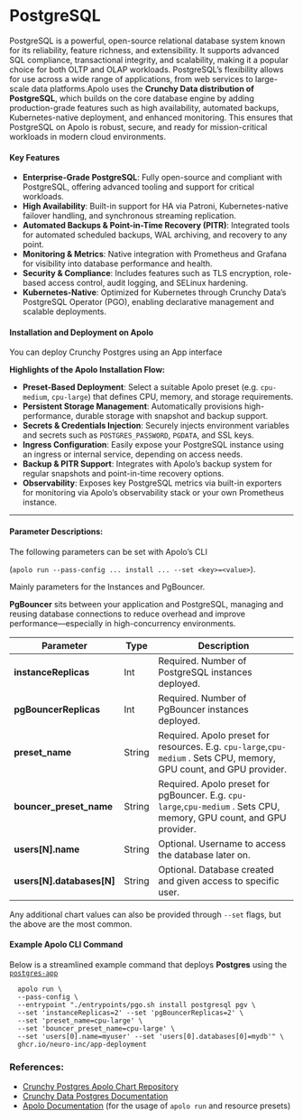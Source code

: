 # PostgreSQL

PostgreSQL is a powerful, open-source relational database system known for its reliability, feature richness, and extensibility. It supports advanced SQL compliance, transactional integrity, and scalability, making it a popular choice for both OLTP and OLAP workloads. PostgreSQL’s flexibility allows for use across a wide range of applications, from web services to large-scale data platforms.Apolo uses the **Crunchy Data distribution of PostgreSQL**, which builds on the core database engine by adding production-grade features such as high availability, automated backups, Kubernetes-native deployment, and enhanced monitoring. This ensures that PostgreSQL on Apolo is robust, secure, and ready for mission-critical workloads in modern cloud environments.

#### Key Features <a href="#key-features" id="key-features"></a>

* **Enterprise-Grade PostgreSQL**: Fully open-source and compliant with PostgreSQL, offering advanced tooling and support for critical workloads.
* **High Availability**: Built-in support for HA via Patroni, Kubernetes-native failover handling, and synchronous streaming replication.
* **Automated Backups & Point-in-Time Recovery (PITR)**: Integrated tools for automated scheduled backups, WAL archiving, and recovery to any point.
* **Monitoring & Metrics**: Native integration with Prometheus and Grafana for visibility into database performance and health.
* **Security & Compliance**: Includes features such as TLS encryption, role-based access control, audit logging, and SELinux hardening.
* **Kubernetes-Native**: Optimized for Kubernetes through Crunchy Data’s PostgreSQL Operator (PGO), enabling declarative management and scalable deployments.

#### Installation and Deployment on Apolo <a href="#installation-and-deployment-on-apolo" id="installation-and-deployment-on-apolo"></a>

You can deploy Crunchy Postgres using an App interface

**Highlights of the Apolo Installation Flow:**

* **Preset-Based Deployment**: Select a suitable Apolo preset (e.g. `cpu-medium`, `cpu-large`) that defines CPU, memory, and storage requirements.
* **Persistent Storage Management**: Automatically provisions high-performance, durable storage with snapshot and backup support.
* **Secrets & Credentials Injection**: Securely injects environment variables and secrets such as `POSTGRES_PASSWORD`, `PGDATA`, and SSL keys.
* **Ingress Configuration**: Easily expose your PostgreSQL instance using an ingress or internal service, depending on access needs.
* **Backup & PITR Support**: Integrates with Apolo’s backup system for regular snapshots and point-in-time recovery options.
* **Observability**: Exposes key PostgreSQL metrics via built-in exporters for monitoring via Apolo’s observability stack or your own Prometheus instance.

***

#### Parameter Descriptions:

The following parameters can be set with Apolo’s CLI&#x20;

(`apolo run --pass-config ... install ... --set <key>=<value>`).

Mainly parameters for the Instances and PgBouncer.&#x20;

**PgBouncer** sits between your application and PostgreSQL, managing and reusing database connections to reduce overhead and improve performance—especially in high-concurrency environments.

| Parameter                   | Type   | Description                                                                                                          |
| --------------------------- | ------ | -------------------------------------------------------------------------------------------------------------------- |
| **instanceReplicas**        | Int    | Required. Number of PostgreSQL instances deployed.                                                                   |
| **pgBouncerReplicas**       | Int    | Required. Number of PgBouncer instances deployed.                                                                    |
| **preset\_name**            | String | Required. Apolo preset for resources. E.g. `cpu-large`,`cpu-medium` . Sets CPU, memory, GPU count, and GPU provider. |
| **bouncer\_preset\_name**   | String | Required. Apolo preset for pgBouncer. E.g. `cpu-large`,`cpu-medium` . Sets CPU, memory, GPU count, and GPU provider. |
| **users\[N].name**          | String | Optional. Username to access the database later on.                                                                  |
| **users\[N].databases\[N]** | String | Optional. Database created and given access to specific user.                                                        |

Any additional chart values can also be provided through `--set` flags, but the above are the most common.

#### Example Apolo CLI Command

Below is a streamlined example command that deploys **Postgres** using the [`postgres-app`](https://github.com/neuro-inc/app-llm-inference)

```
  apolo run \
  --pass-config \
  --entrypoint "./entrypoints/pgo.sh install postgresql pgv \
  --set 'instanceReplicas=2' --set 'pgBouncerReplicas=2' \
  --set 'preset_name=cpu-large' \
  --set 'bouncer_preset_name=cpu-large' \
  --set 'users[0].name=myuser' --set 'users[0].databases[0]=mydb'" \
  ghcr.io/neuro-inc/app-deployment
```

### References:

* [Crunchy Postgres Apolo Chart Repository](https://github.com/neuro-inc/app-crunchy-postgres)
* [Crunchy Data Postgres Documentation](https://access.crunchydata.com/documentation/postgres-operator/latest/quickstart)
* [Apolo Documentation](https://docs.apolo.us/apolo-cli/commands/shortcuts#usage-16) (for the usage of `apolo run` and resource presets)
